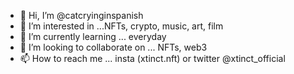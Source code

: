 - 👋 Hi, I’m @catcryinginspanish
- 👀 I’m interested in ...NFTs, crypto, music, art, film
- 🌱 I’m currently learning ... everyday
- 💞️ I’m looking to collaborate on ... NFTs, web3
- 📫 How to reach me ... insta (xtinct.nft) or twitter @xtinct_official 

<!---
catcryinginspanish/catcryinginspanish is a ✨ special ✨ repository because its `README.md` (this file) appears on your GitHub profile.
You can click the Preview link to take a look at your changes.
--->
